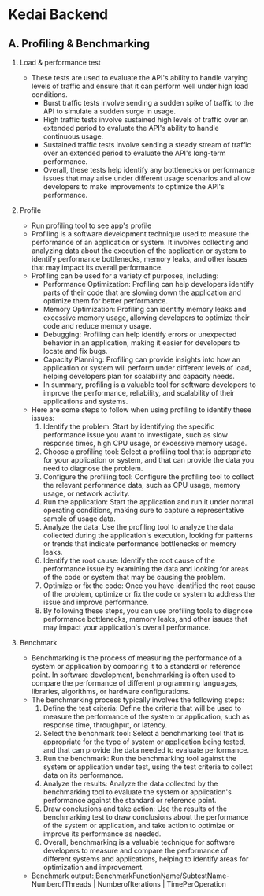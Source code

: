 # Kedai Backend

## A. Profiling & Benchmarking

1. Load & performance test
    - These tests are used to evaluate the API's ability to handle varying levels of traffic and ensure that it can perform well under high load conditions. 
      - Burst traffic tests involve sending a sudden spike of traffic to the API to simulate a sudden surge in usage.
      - High traffic tests involve sustained high levels of traffic over an extended period to evaluate the API's ability to handle continuous usage.
      - Sustained traffic tests involve sending a steady stream of traffic over an extended period to evaluate the API's long-term performance.
      - Overall, these tests help identify any bottlenecks or performance issues that may arise under different usage scenarios and allow developers to make improvements to optimize the API's performance.

2. Profile
    - Run profiling tool to see app's profile
    - Profiling is a software development technique used to measure the performance of an application or system. It involves collecting and analyzing data about the execution of the application or system to identify performance bottlenecks, memory leaks, and other issues that may impact its overall performance.
    - Profiling can be used for a variety of purposes, including:
      - Performance Optimization: Profiling can help developers identify parts of their code that are slowing down the application and optimize them for better performance.
      - Memory Optimization: Profiling can identify memory leaks and excessive memory usage, allowing developers to optimize their code and reduce memory usage.
      - Debugging: Profiling can help identify errors or unexpected behavior in an application, making it easier for developers to locate and fix bugs.
      - Capacity Planning: Profiling can provide insights into how an application or system will perform under different levels of load, helping developers plan for scalability and capacity needs.
      - In summary, profiling is a valuable tool for software developers to improve the performance, reliability, and scalability of their applications and systems.
    - Here are some steps to follow when using profiling to identify these issues:
      1. Identify the problem: Start by identifying the specific performance issue you want to investigate, such as slow response times, high CPU usage, or excessive memory usage.
      2. Choose a profiling tool: Select a profiling tool that is appropriate for your application or system, and that can provide the data you need to diagnose the problem.
      3. Configure the profiling tool: Configure the profiling tool to collect the relevant performance data, such as CPU usage, memory usage, or network activity.
      4. Run the application: Start the application and run it under normal operating conditions, making sure to capture a representative sample of usage data.
      5. Analyze the data: Use the profiling tool to analyze the data collected during the application's execution, looking for patterns or trends that indicate performance bottlenecks or memory leaks.
      6. Identify the root cause: Identify the root cause of the performance issue by examining the data and looking for areas of the code or system that may be causing the problem.
      7. Optimize or fix the code: Once you have identified the root cause of the problem, optimize or fix the code or system to address the issue and improve performance.
      8. By following these steps, you can use profiling tools to diagnose performance bottlenecks, memory leaks, and other issues that may impact your application's overall performance.

3. Benchmark
    - Benchmarking is the process of measuring the performance of a system or application by comparing it to a standard or reference point. In software development, benchmarking is often used to compare the performance of different programming languages, libraries, algorithms, or hardware configurations.
    - The benchmarking process typically involves the following steps:
      1. Define the test criteria: Define the criteria that will be used to measure the performance of the system or application, such as response time, throughput, or latency.
      2. Select the benchmark tool: Select a benchmarking tool that is appropriate for the type of system or application being tested, and that can provide the data needed to evaluate performance.
      3. Run the benchmark: Run the benchmarking tool against the system or application under test, using the test criteria to collect data on its performance.
      4. Analyze the results: Analyze the data collected by the benchmarking tool to evaluate the system or application's performance against the standard or reference point.
      5. Draw conclusions and take action: Use the results of the benchmarking test to draw conclusions about the performance of the system or application, and take action to optimize or improve its performance as needed.
      6. Overall, benchmarking is a valuable technique for software developers to measure and compare the performance of different systems and applications, helping to identify areas for optimization and improvement.
    - Benchmark output: BenchmarkFunctionName/SubtestName-NumberofThreads | NumberofIterations | TimePerOperation